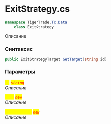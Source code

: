 
# ExitStrategy.cs
```csharp
namespace TigerTrade.Tc.Data  
    class ExitStrategy
```

Описание

### Синтаксис
```csharp
public ExitStrategyTarget GetTarget(string id)
```

### Параметры  
<mark style="color:yellow;">`id`</mark> <mark style="color:red;">*`string`*</mark>  
 *Описание*  
  
<mark style="color:yellow;">`Func`</mark> <mark style="color:red;">*`new`*</mark>  
 *Описание*  
  
<mark style="color:yellow;">`ExitStrategy`</mark> <mark style="color:red;">*`new`*</mark>  
 *Описание*  
  

                    
                    